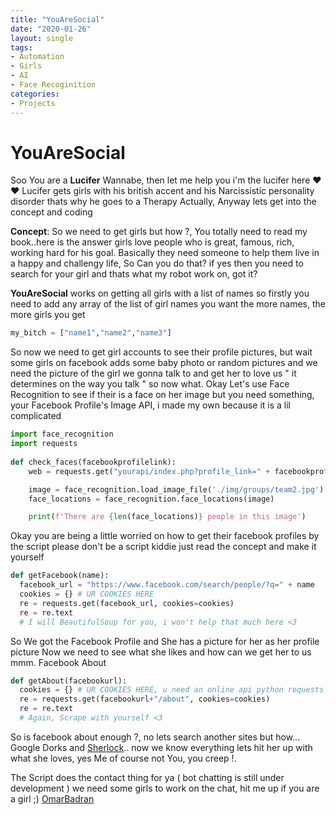 ```yaml
---
title: "YouAreSocial"
date: "2020-01-26"
layout: single
tags:
- Automation
- Girls
- AI
- Face Recoginition
categories:
- Projects
---
```


# YouAreSocial

Soo You are a **Lucifer** Wannabe, then let me help you i'm the lucifer here ❤️❤️
Lucifer gets girls with his british accent and his Narcissistic personality disorder
thats why he goes to a Therapy Actually, Anyway lets get into the concept and coding

**Concept**:
  So we need to get girls but how ?, You totally need to read my book..here is the answer
  girls love people who is great, famous, rich, working hard for his goal. Basically
  they need someone to help them live in a happy and challengy life, So Can you do that?
  if yes then you need to search for your girl and thats what my robot work on, got it?
  
  
  **YouAreSocial** works on getting all girls with a list of names so firstly you need to
  add any array of the list of girl names you want the more names, the more girls you get
  ```python
  my_bitch = ["name1","name2","name3"]
  ```
  So now we need to get girl accounts to see their profile pictures, but wait some girls
  on facebook adds some baby photo or random pictures and we need the picture of the girl
  we gonna talk to and get her to love us " it determines on the way you talk " so now what.
  Okay Let's use Face Recognition to see if their is a face on her image but you need
  something, your Facebook Profile's Image API, i made my own because it is a lil complicated
  ```python
  import face_recognition
  import requests
   
  def check_faces(facebookprofilelink):
      web = requests.get("yourapi/index.php?profile_link=" + facebookprofilelink)

      image = face_recognition.load_image_file('./img/groups/team2.jpg')
      face_locations = face_recognition.face_locations(image)

      print(f'There are {len(face_locations)} people in this image')
  ```
  Okay you are being a little worried on how to get their facebook profiles by the script
  please don't be a script kiddie just read the concept and make it yourself
  ```python
  def getFacebook(name):
    facebook_url = "https://www.facebook.com/search/people/?q=" + name
    cookies = {} # UR COOKIES HERE
    re = requests.get(facebook_url, cookies=cookies)
    re = re.text
    # I will BeautifulSoup for you, i won't help that much here <3
  ```
  So We got the Facebook Profile and She has a picture for her as her profile picture
  Now we need to see what she likes and how can we get her to us mmm. Facebook About
  ```python
  def getAbout(facebookurl):
    cookies = {} # UR COOKIES HERE, u need an online api python requests sessions sucks
    re = requests.get(facebookurl+"/about", cookies=cookies)
    re = re.text
    # Again, Scrape with yourself <3
  ```
  So is facebook about enough ?, no lets search another sites but how... Google Dorks
  and [Sherlock](https://github.com/sherlock-project/sherlock).. now we know everything
  lets hit her up with what she loves, yes Me of course not You, you creep !.
  
  The Script does the contact thing for ya ( bot chatting is still under development )
  we need some girls to work on the chat, hit me up if you are a girl ;)
  [OmarBadran](https://www.facebook.com/messages/t/OmarMohamedBadran)

